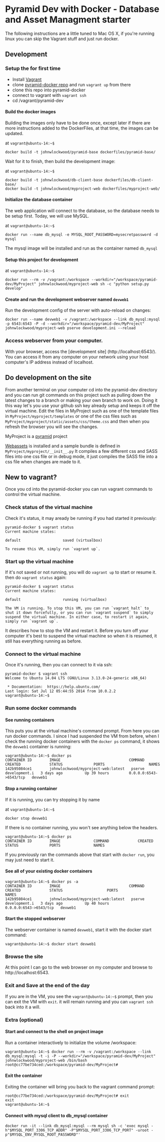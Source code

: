 # Pyramid Dev with Docker - Database and Asset Managment starter 

The following instructions are a little tuned to Mac OS X, if you're running linux you can skip the Vagrant stuff
and just run docker.

## Development

### Setup the for first time

* Install [Vagrant](http://www.vagrantup.com)
* clone [pyramid-docker repo](https://github.com/johnwlockwood/pyramid-docker) and run `vagrant up` from there
* clone this repo into pyramid-docker
* connect to vagrant with `vagrant ssh`
* cd /vagrant/pyramid-dev

#### Build the docker images

Building the images only have to be done once, except later if there are more instructions added to the DockerFiles, at that time, the images can be updated.

at `vagrant@ubuntu-14:~$ `

    docker build -t johnwlockwood/pyramid-base dockerfiles/pyramid-base/

Wait for it to finish, then build the development image:

at `vagrant@ubuntu-14:~$ `

    docker build -t johnwlockwood/db-client-base dockerfiles/db-client-base/
    docker build -t johnwlockwood/myproject-web dockerfiles/myproject-web/


#### Initialize the database container
The web application will connect to the database, so the database needs to be setup first.
Today, we will use MySQL.

at `vagrant@ubuntu-14:~$ `

    docker run --name db_mysql -e MYSQL_ROOT_PASSWORD=mysecretpassword -d mysql
    
The mysql image will be installed and run as the container named `db_mysql`

#### Setup this project for development

at `vagrant@ubuntu-14:~$ `

    docker run --rm -v /vagrant:/workspace --workdir="/workspace/pyramid-dev/MyProject" johnwlockwood/myproject-web sh -c "python setup.py develop"

#### Create and run the development webserver named `devweb1`

Run the development config of the server with auto-reload on changes:

    docker run --name devweb1 -v /vagrant:/workspace --link db_mysql:mysql -p 6543:6543 -P -d --workdir="/workspace/pyramid-dev/MyProject" johnwlockwood/myproject-web pserve development.ini --reload

### Access webserver from your computer.

With your browser, access the [development site] (http://localhost:6543/). You can access it from any computer on your network using your host computer's IP address instead of localhost.

## Do development on the site

From another terminal on your computer cd into the pyramid-dev directory and you can run git commands on this project such as pulling down the latest changes to a branch or making your own branch to work on. Doing it this way let's you use your github ssh key already setup and keeps it off the virtual machine.
Edit the files in MyProject such as one of the template files in `MyProject/myproject/templates` or one of the css files such as `MyProject/myproject/static/assets/css/theme.css` and then when you refresh the browser you will see the changes.


MyProject is a [pyramid](http://docs.pylonsproject.org/projects/pyramid/en/1.5-branch/narr/project.html) project

[Webassets](http://webassets.readthedocs.org/en/latest/bundles.html) is installed and a sample bundle is defined in `MyProject/myproject/__init__.py` It compiles a few different css and SASS files into one css file or in debug mode, it just compiles the SASS file into a css file when changes are made to it.


## New to vagrant?

Once you cd into the pyramid-docker you can run vagrant commands to control the 
virtual machine.

### Check status of the virtual machine

Check it's status, it may aready be running if you had started it previously:

    pyramid-docker $ vagrant status
    Current machine states:

    default                   saved (virtualbox)

    To resume this VM, simply run `vagrant up`.

### Start up the virtual machine

If it's not saved or not running, you will do `vagrant up` to start or resume it.
then do `vagrant status` again:

    pyramid-docker $ vagrant status
    Current machine states:

    default                   running (virtualbox)

    The VM is running. To stop this VM, you can run `vagrant halt` to
    shut it down forcefully, or you can run `vagrant suspend` to simply
    suspend the virtual machine. In either case, to restart it again,
    simply run `vagrant up`.

It describes how to stop the VM and restart it.
Before you turn off your computer it's best to suspend the virtual machine so when it is resumed,
it still has everything running as before.

### Connect to the virtual machine

Once it's running, then you can connect to it via ssh:

    pyramid-docker $ vagrant ssh
    Welcome to Ubuntu 14.04 LTS (GNU/Linux 3.13.0-24-generic x86_64)

     * Documentation:  https://help.ubuntu.com/
    Last login: Sat Jul 12 05:44:55 2014 from 10.0.2.2
    vagrant@ubuntu-14:~$

### Run some docker commands
#### See running containers
This puts you at the virtual machine's command prompt. From here you can run docker commands.
I since I had suspended the VM from before, when I check the running docker containers with
the `docker ps` command, it shows the `devweb1` container is running:

    vagrant@ubuntu-14:~$ docker ps
    CONTAINER ID        IMAGE                               COMMAND                CREATED             STATUS              PORTS                    NAMES
    142b95084ce1        johnwlockwood/myproject-web:latest   pserve development.i   3 days ago          Up 39 hours         0.0.0.0:6543->6543/tcp   devweb1

#### Stop a running container

If it is running, you can try stopping it by name

at `vagrant@ubuntu-14:~$ `

    docker stop devweb1

If there is no container running, you won't see anything below the headers.

    vagrant@ubuntu-14:~$ docker ps
    CONTAINER ID        IMAGE               COMMAND             CREATED             STATUS              PORTS               NAMES

If you previously ran the commands above that start with `docker run`, you may
just need to start it.

#### See all of your existing docker containers

    vagrant@ubuntu-14:~$ docker ps -a
    CONTAINER ID        IMAGE                               COMMAND                CREATED             STATUS                    PORTS                    NAMES
    142b95084ce1        johnwlockwood/myproject-web:latest   pserve development.i   3 days ago          Up 40 hours               0.0.0.0:6543->6543/tcp   devweb1

#### Start the stopped webserver

The webserver container is named `devweb1`, start it with the docker start command:

    vagrant@ubuntu-14:~$ docker start devweb1

### Browse the site

At this point I can go to the web browser on my computer and browse to http://localhost:6543.

### Exit and Save at the end of the day

If you are in the VM, you see the `vagrant@ubuntu-14:~$` prompt, then you can exit the VM with `exit`.
it will remain running and you can `vagrant ssh` back into it a will.

### Extra (optional)

#### Start and connect to the shell on project image 

Run a container interactively to initialize the volume /workspace:

    vagrant@ubuntu-14:~$ docker run --rm -v /vagrant:/workspace --link db_mysql:mysql -t -i -P --workdir="/workspace/pyramid-dev/MyProject" johnwlockwood/myproject-web /bin/bash
    root@cc77be734ced:/workspace/pyramid-dev/MyProject#

#### Exit the container

Exiting the container will bring you back to the vagrant command prompt:

    root@cc77be734ced:/workspace/pyramid-dev/MyProject# exit
    exit
    vagrant@ubuntu-14:~$
    
#### Connect with mysql client to db_mysql container

    docker run -it --link db_mysql:mysql --rm mysql sh -c 'exec mysql -h"$MYSQL_PORT_3306_TCP_ADDR" -P"$MYSQL_PORT_3306_TCP_PORT" -uroot -p"$MYSQL_ENV_MYSQL_ROOT_PASSWORD"'

